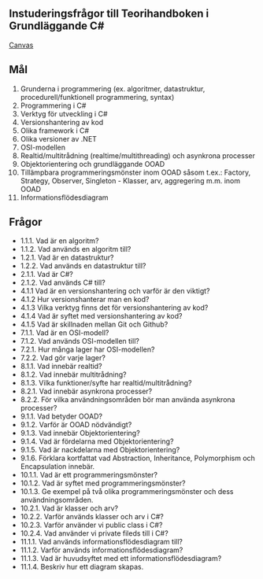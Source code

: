 ## Instuderingsfrågor till Teorihandboken i Grundläggande C#

[Canvas](https://chasacademy.instructure.com/courses/186/assignments/513?module_item_id=2071)

## Mål

1. Grunderna i programmering (ex. algoritmer, datastruktur, procedurell/funktionell programmering, syntax)
2. Programmering i C#
3. Verktyg för utveckling i C#
4. Versionshantering av kod
5. Olika framework i C#
6. Olika versioner av .NET
7. OSI-modellen
8. Realtid/multitrådning (realtime/multithreading) och asynkrona processer
9. Objektorientering och grundläggande OOAD
10. Tillämpbara programmeringsmönster inom OOAD såsom t.ex.: Factory, Strategy, Observer, Singleton - Klasser, arv, aggregering m.m. inom OOAD
11. Informationsflödesdiagram
  
## Frågor

- 1.1.1. Vad är en algoritm?
- 1.1.2. Vad används en algoritm till?
- 1.2.1. Vad är en datastruktur?
- 1.2.2. Vad används en datastruktur till?
- 2.1.1. Vad är C#?
- 2.1.2. Vad används C# till?
- 4.1.1 Vad är en versionshantering och varför är den viktigt?
- 4.1.2 Hur versionshanterar man en kod?
- 4.1.3 Vilka verktyg finns det för versionshantering av kod?
- 4.1.4 Vad är syftet med versionshantering av kod?
- 4.1.5 Vad är skillnaden mellan Git och Github?
- 7.1.1. Vad är en OSI-modell?
- 7.1.2. Vad används OSI-modellen till?
- 7.2.1. Hur många lager har OSI-modellen?
- 7.2.2. Vad gör varje lager?
- 8.1.1. Vad innebär realtid?
- 8.1.2. Vad innebär multitrådning?
- 8.1.3. Vilka funktioner/syfte har realtid/multitrådning?
- 8.2.1. Vad innebär asynkrona processer?
- 8.2.2. För vilka användningsområden bör man använda asynkrona processer?
- 9.1.1. Vad betyder OOAD?
- 9.1.2. Varför är OOAD nödvändigt?
- 9.1.3. Vad innebär Objektorientering?
- 9.1.4. Vad är fördelarna med Objektorientering?
- 9.1.5. Vad är nackdelarna med Objektorientering?
- 9.1.6. Förklara kortfattat vad Abstraction, Inheritance, Polymorphism och Encapsulation innebär.
- 10.1.1. Vad är ett programmeringsmönster?
- 10.1.2. Vad är syftet med programmeringsmönster?
- 10.1.3. Ge exempel på två olika programmeringsmönster och dess användningsområden.
- 10.2.1. Vad är klasser och arv?
- 10.2.2. Varför används klasser och arv i C#?
- 10.2.3. Varför använder vi public class i C#?
- 10.2.4. Vad använder vi private fileds till i C#?
- 11.1.1. Vad används informationsflödesdiagram till?
- 11.1.2. Varför används informationsflödesdiagram?
- 11.1.3. Vad är huvudsyftet med ett informationsflödesdiagram?
- 11.1.4. Beskriv hur ett diagram skapas.